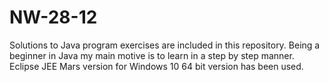 # NW-28-12

Solutions to Java program exercises are included in this repository. Being a beginner in Java my main motive is to learn in a step by step manner. 
Eclipse JEE Mars version for Windows 10 64 bit version has been used.
